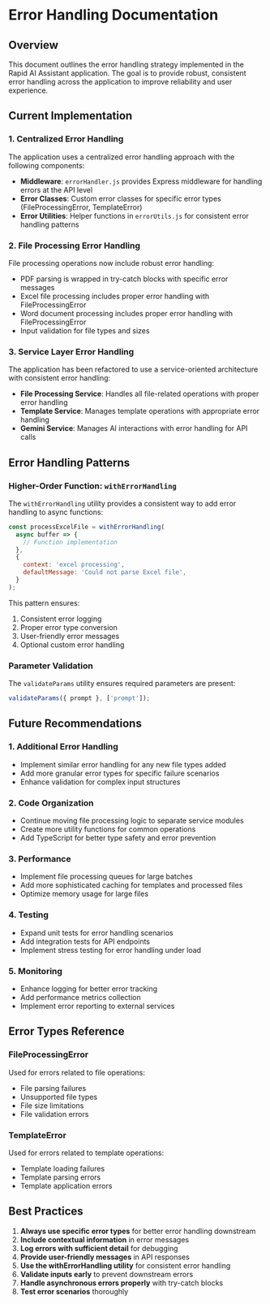 # Error Handling Documentation

## Overview

This document outlines the error handling strategy implemented in the Rapid AI Assistant application. The goal is to provide robust, consistent error handling across the application to improve reliability and user experience.

## Current Implementation

### 1. Centralized Error Handling

The application uses a centralized error handling approach with the following components:

- **Middleware**: `errorHandler.js` provides Express middleware for handling errors at the API level
- **Error Classes**: Custom error classes for specific error types (FileProcessingError, TemplateError)
- **Error Utilities**: Helper functions in `errorUtils.js` for consistent error handling patterns

### 2. File Processing Error Handling

File processing operations now include robust error handling:

- PDF parsing is wrapped in try-catch blocks with specific error messages
- Excel file processing includes proper error handling with FileProcessingError
- Word document processing includes proper error handling with FileProcessingError
- Input validation for file types and sizes

### 3. Service Layer Error Handling

The application has been refactored to use a service-oriented architecture with consistent error handling:

- **File Processing Service**: Handles all file-related operations with proper error handling
- **Template Service**: Manages template operations with appropriate error handling
- **Gemini Service**: Manages AI interactions with error handling for API calls

## Error Handling Patterns

### Higher-Order Function: `withErrorHandling`

The `withErrorHandling` utility provides a consistent way to add error handling to async functions:

```javascript
const processExcelFile = withErrorHandling(
  async buffer => {
    // Function implementation
  },
  {
    context: 'excel processing',
    defaultMessage: 'Could not parse Excel file',
  }
);
```

This pattern ensures:

1. Consistent error logging
2. Proper error type conversion
3. User-friendly error messages
4. Optional custom error handling

### Parameter Validation

The `validateParams` utility ensures required parameters are present:

```javascript
validateParams({ prompt }, ['prompt']);
```

## Future Recommendations

### 1. Additional Error Handling

- Implement similar error handling for any new file types added
- Add more granular error types for specific failure scenarios
- Enhance validation for complex input structures

### 2. Code Organization

- Continue moving file processing logic to separate service modules
- Create more utility functions for common operations
- Add TypeScript for better type safety and error prevention

### 3. Performance

- Implement file processing queues for large batches
- Add more sophisticated caching for templates and processed files
- Optimize memory usage for large files

### 4. Testing

- Expand unit tests for error handling scenarios
- Add integration tests for API endpoints
- Implement stress testing for error handling under load

### 5. Monitoring

- Enhance logging for better error tracking
- Add performance metrics collection
- Implement error reporting to external services

## Error Types Reference

### FileProcessingError

Used for errors related to file operations:

- File parsing failures
- Unsupported file types
- File size limitations
- File validation errors

### TemplateError

Used for errors related to template operations:

- Template loading failures
- Template parsing errors
- Template application errors

## Best Practices

1. **Always use specific error types** for better error handling downstream
2. **Include contextual information** in error messages
3. **Log errors with sufficient detail** for debugging
4. **Provide user-friendly messages** in API responses
5. **Use the withErrorHandling utility** for consistent error handling
6. **Validate inputs early** to prevent downstream errors
7. **Handle asynchronous errors properly** with try-catch blocks
8. **Test error scenarios** thoroughly
